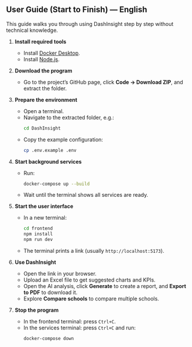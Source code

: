 ## User Guide (Start to Finish) — English

This guide walks you through using DashInsight step by step without technical knowledge.

1. **Install required tools**
   - Install [Docker Desktop](https://www.docker.com/products/docker-desktop).
   - Install [Node.js](https://nodejs.org/).

2. **Download the program**
   - Go to the project’s GitHub page, click **Code → Download ZIP**, and extract the folder.

3. **Prepare the environment**
   - Open a terminal.
   - Navigate to the extracted folder, e.g.:
     ```bash
     cd DashInsight
     ```
   - Copy the example configuration:
     ```bash
     cp .env.example .env
     ```

4. **Start background services**
   - Run:
     ```bash
     docker-compose up --build
     ```
   - Wait until the terminal shows all services are ready.

5. **Start the user interface**
   - In a new terminal:
     ```bash
     cd frontend
     npm install
     npm run dev
     ```
   - The terminal prints a link (usually `http://localhost:5173`).

6. **Use DashInsight**
   - Open the link in your browser.
   - Upload an Excel file to get suggested charts and KPIs.
   - Open the AI analysis, click **Generate** to create a report, and **Export to PDF** to download it.
   - Explore **Compare schools** to compare multiple schools.

7. **Stop the program**
   - In the frontend terminal: press `Ctrl+C`.
   - In the services terminal: press `Ctrl+C` and run:
     ```bash
     docker-compose down
     ```
